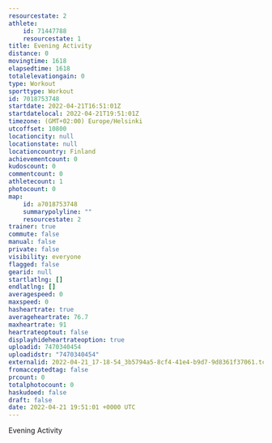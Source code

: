 ```yaml
---
resourcestate: 2
athlete:
    id: 71447788
    resourcestate: 1
title: Evening Activity
distance: 0
movingtime: 1618
elapsedtime: 1618
totalelevationgain: 0
type: Workout
sporttype: Workout
id: 7018753748
startdate: 2022-04-21T16:51:01Z
startdatelocal: 2022-04-21T19:51:01Z
timezone: (GMT+02:00) Europe/Helsinki
utcoffset: 10800
locationcity: null
locationstate: null
locationcountry: Finland
achievementcount: 0
kudoscount: 0
commentcount: 0
athletecount: 1
photocount: 0
map:
    id: a7018753748
    summarypolyline: ""
    resourcestate: 2
trainer: true
commute: false
manual: false
private: false
visibility: everyone
flagged: false
gearid: null
startlatlng: []
endlatlng: []
averagespeed: 0
maxspeed: 0
hasheartrate: true
averageheartrate: 76.7
maxheartrate: 91
heartrateoptout: false
displayhideheartrateoption: true
uploadid: 7470340454
uploadidstr: "7470340454"
externalid: 2022-04-21_17-18-54_3b5794a5-8cf4-41e4-b9d7-9d8361f37061.tcx
fromacceptedtag: false
prcount: 0
totalphotocount: 0
haskudoed: false
draft: false
date: 2022-04-21 19:51:01 +0000 UTC
---
```

Evening Activity